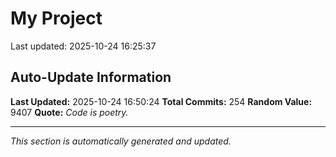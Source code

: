 # My Project


Last updated: 2025-10-24 16:25:37





































































































































































































































































































































































































































































































































































































































































## Auto-Update Information

**Last Updated:** 2025-10-24 16:50:24
**Total Commits:** 254
**Random Value:** 9407
**Quote:** _Code is poetry._

---
_This section is automatically generated and updated._
